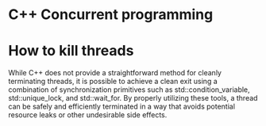 # C++ Concurrent programming 
# How to kill threads
While C++ does not provide a straightforward method for cleanly terminating threads, 
it is possible to achieve a clean exit using a combination of synchronization primitives such as std::condition_variable, 
std::unique_lock, and std::wait_for. 
By properly utilizing these tools, a thread can be safely and efficiently terminated in a way that avoids potential resource leaks or other undesirable side effects.
